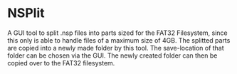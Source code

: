 # NSPlit
A GUI tool to split .nsp files into parts sized for the FAT32 Filesystem, since this only is able to handle files of a maximum size of 4GB. The splitted parts are copied into a newly made folder by this tool. The save-location of that folder can be chosen via the GUI. The newly created folder can then be copied over to the FAT32 filesystem.


